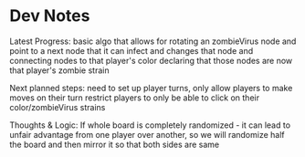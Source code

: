 #  Dev Notes

Latest Progress:
    basic algo that allows for rotating an zombieVirus node and point to a next node that it can infect and changes that node and connecting nodes to that player's color declaring that those nodes are now that player's zombie strain

Next planned steps:
    need to set up player turns, only allow players to make moves on their turn
    restrict players to only be able to click on their color/zombieVirus strains
    
    
    
Thoughts & Logic:
    If whole board is completely randomized - it can lead to unfair advantage from one player over another, so we will randomize half the board and then mirror it so that both sides are same

